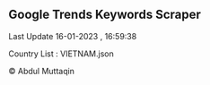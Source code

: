 

## Google Trends Keywords Scraper 
 
Last Update 16-01-2023 , 16:59:38

Country List :
VIETNAM.json



© Abdul Muttaqin 
